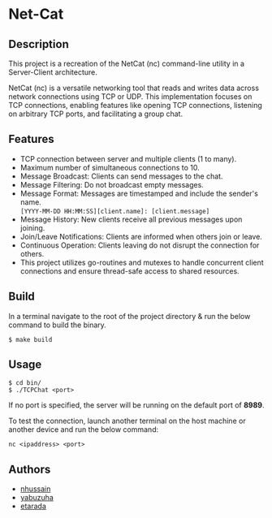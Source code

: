 # Net-Cat

## Description

This project is a recreation of the NetCat (nc) command-line utility in a Server-Client architecture.

NetCat (nc) is a versatile networking tool that reads and writes data across network connections using TCP or UDP. This implementation focuses on TCP connections, enabling features like opening TCP connections, listening on arbitrary TCP ports, and facilitating a group chat.

## Features

- TCP connection between server and multiple clients (1 to many).
- Maximum number of simultaneous connections to 10.
- Message Broadcast: Clients can send messages to the chat.
- Message Filtering: Do not broadcast empty messages.
- Message Format: Messages are timestamped and include the sender's name.  
  `[YYYY-MM-DD HH:MM:SS][client.name]: [client.message]`
- Message History: New clients receive all previous messages upon joining.
- Join/Leave Notifications: Clients are informed when others join or leave.
- Continuous Operation: Clients leaving do not disrupt the connection for others.
- This project utilizes go-routines and mutexes to handle concurrent client connections and ensure thread-safe access to shared resources.

## Build

In a terminal navigate to the root of the project directory & run the below command to build the binary.

```
$ make build
```

## Usage

```
$ cd bin/
$ ./TCPChat <port>
```

If no port is specified, the server will be running on the default port of **8989**.

To test the connection, launch another terminal on the host machine or another device and run the below command:

```
nc <ipaddress> <port>
```

## Authors

- [nhussain](https://learn.reboot01.com/git/nhussain)
- [yabuzuha](https://learn.reboot01.com/git/yabuzuha)
- [etarada](https://learn.reboot01.com/git/etarada)
